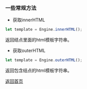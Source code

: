 ### 一些常规方法

- 获取innerHTML
```js
let template = Engine.innerHTML();
```
返回结点里面的html模板字符串。

- 获取outerHTML
```js
let template = Engine.outerHTML();
```
返回包含结点的html模板字符串。

[返回首页](../README.md)